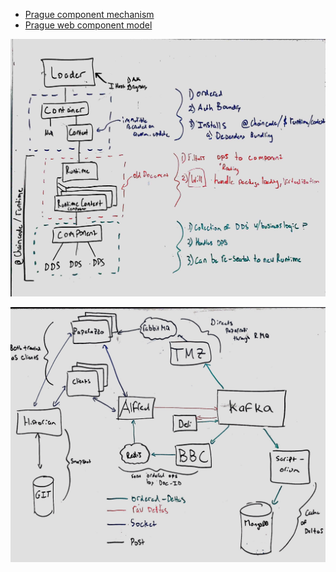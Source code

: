 * [Prague component mechanism](./component-mechanism.md)
* [Prague web component model](./web-component-model.md)

![Container Diagram](./Container-Diagram.JPG "Container Diagram")

![System Diagram](./SystemArchitecture.JPG "System Diagram")
